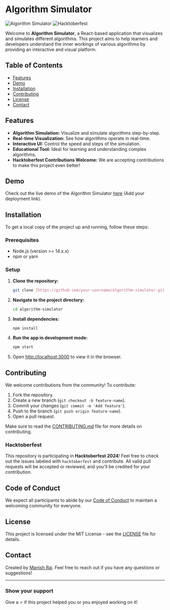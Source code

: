 # Algorithm Simulator

![Algorithm Simulator](https://img.shields.io/badge/React-App-blue) ![Hacktoberfest](https://img.shields.io/badge/Hacktoberfest-Contributions%20Welcome-orange)

Welcome to **Algorithm Simulator**, a React-based application that visualizes and simulates different algorithms. This project aims to help learners and developers understand the inner workings of various algorithms by providing an interactive and visual platform.

## Table of Contents

- [Features](#features)
- [Demo](#demo)
- [Installation](#installation)
- [Contributing](#contributing)
- [License](#license)
- [Contact](#contact)

## Features

- **Algorithm Simulation:** Visualize and simulate algorithms step-by-step.
- **Real-time Visualization:** See how algorithms operate in real-time.
- **Interactive UI:** Control the speed and steps of the simulation.
- **Educational Tool:** Ideal for learning and understanding complex algorithms.
- **Hacktoberfest Contributions Welcome:** We are accepting contributions to make this project even better!

## Demo

Check out the live demo of the Algorithm Simulator [here](#) (Add your deployment link).

## Installation

To get a local copy of the project up and running, follow these steps:

### Prerequisites

- Node.js (version >= 14.x.x)
- npm or yarn

### Setup

1. **Clone the repository:**
    ```bash
    git clone [https://github.com/your-username/algorithm-simulator.git](https://github.com/manishraj27/algorithm-simulator)
    ```

2. **Navigate to the project directory:**
    ```bash
    cd algorithm-simulator
    ```

3. **Install dependencies:**
    ```bash
    npm install
    ```

4. **Run the app in development mode:**
    ```bash
    npm start
    ```

5. Open [http://localhost:3000](http://localhost:3000) to view it in the browser.

## Contributing

We welcome contributions from the community! To contribute:

1. Fork the repository.
2. Create a new branch (`git checkout -b feature-name`).
3. Commit your changes (`git commit -m 'Add feature'`).
4. Push to the branch (`git push origin feature-name`).
5. Open a pull request.

Make sure to read the [CONTRIBUTING.md](CONTRIBUTING.md) file for more details on contributing.

### Hacktoberfest

This repository is participating in **Hacktoberfest 2024**! Feel free to check out the issues labeled with `hacktoberfest` and contribute. All valid pull requests will be accepted or reviewed, and you'll be credited for your contribution.

## Code of Conduct

We expect all participants to abide by our [Code of Conduct](CODE_OF_CONDUCT.md) to maintain a welcoming community for everyone.

## License

This project is licensed under the MIT License - see the [LICENSE](LICENSE) file for details.

## Contact

Created by [Manish Raj](https://manishraj.me). Feel free to reach out if you have any questions or suggestions!

---

### Show your support

Give a ⭐️ if this project helped you or you enjoyed working on it!
